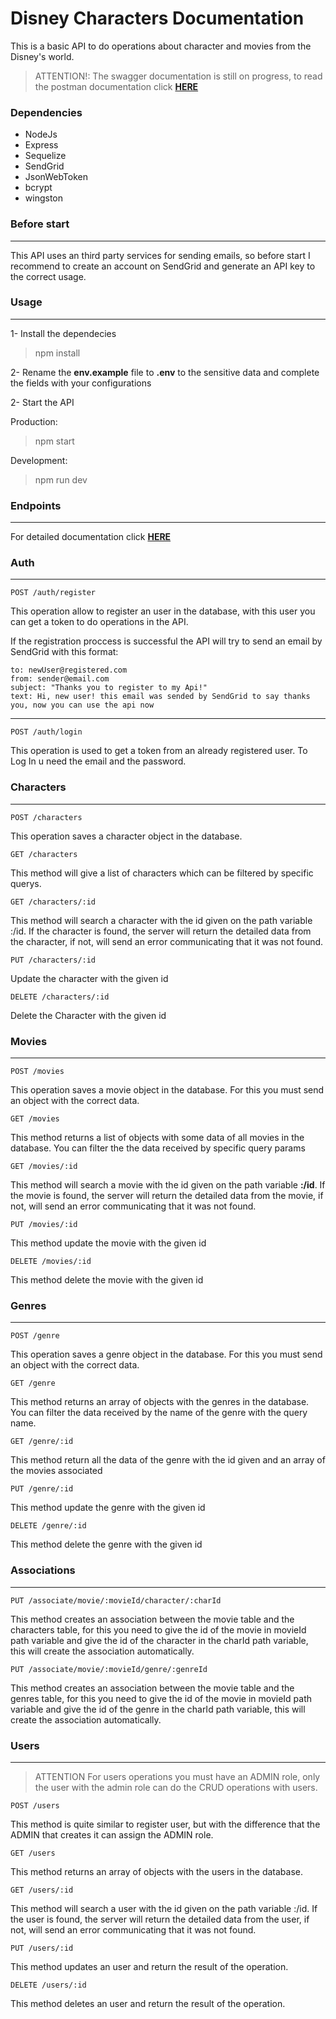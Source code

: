 # Disney Characters Documentation
This is a basic API to do operations about character and movies from the Disney's world.

> ATTENTION!: The swagger documentation is still on progress, to read the postman documentation click [**HERE**](https://documenter.getpostman.com/view/14572696/Tzedi5CV)
### Dependencies
* NodeJs
* Express
* Sequelize
* SendGrid
* JsonWebToken
* bcrypt
* wingston

### Before start
---
This API uses an third party services for sending emails, so before start I recommend to create an account on SendGrid and generate an API key to the correct usage.

### Usage
---
1- Install the dependecies
> npm install

2- Rename the **env.example** file to **.env** to the sensitive data and complete the fields with your configurations

2- Start the API

Production:
> npm start

Development:
>npm run dev

### Endpoints
---
For detailed documentation click [**HERE**](https://documenter.getpostman.com/view/14572696/Tzedi5CV)
### Auth
---
    POST /auth/register 
This operation allow to register an user in the database, with this user you can get a token to do operations in the API.

If the registration proccess is successful the API will try to send an email by SendGrid with this format:

    to: newUser@registered.com
    from: sender@email.com
    subject: "Thanks you to register to my Api!"
    text: Hi, new user! this email was sended by SendGrid to say thanks you, now you can use the api now
---
    POST /auth/login
This operation is used to get a token from an already registered user. To Log In u need the email and the password.

### Characters
---
    POST /characters
This operation saves a character object in the database.

    GET /characters 
This method will give a list of characters which can be filtered by specific querys.

    GET /characters/:id 
This method will search a character with the id given on the path variable :/id. If the character is found, the server will return the detailed data from the character, if not, will send an error communicating that it was not found.

    PUT /characters/:id
Update the character with the given id

    DELETE /characters/:id
Delete the Character with the given id

### Movies
---
    POST /movies
This operation saves a movie object in the database. For this you must send an object with the correct data.
    
    GET /movies
This method returns a list of objects with some data of all movies in the database. You can filter the the data received by specific query params

    GET /movies/:id
This method will search a movie with the id given on the path variable **:/id**. If the movie is found, the server will return the detailed data from the movie, if not, will send an error communicating that it was not found.

    PUT /movies/:id
This method update the movie with the given id

    DELETE /movies/:id
This method delete the movie with the given id

### Genres
---
    POST /genre
This operation saves a genre object in the database. For this you must send an object with the correct data.

    GET /genre
This method returns an array of objects with the genres in the database. You can filter the data received by the name of the genre with the query name.

    GET /genre/:id
This method return all the data of the genre with the id given and an array of the movies associated
    
    PUT /genre/:id
This method update the genre with the given id
    
    DELETE /genre/:id
This method delete the genre with the given id

### Associations    
---
    PUT /associate/movie/:movieId/character/:charId
This method creates an association between the movie table and the characters table, for this you need to give the id of the movie in movieId path variable and give the id of the character in the charId path variable, this will create the association automatically.

    PUT /associate/movie/:movieId/genre/:genreId
This method creates an association between the movie table and the genres table, for this you need to give the id of the movie in movieId path variable and give the id of the genre in the charId path variable, this will create the association automatically.

### Users
---
>ATTENTION
For users operations you must have an ADMIN role, only the user with the admin role can do the CRUD operations with users.

    POST /users
This method is quite similar to register user, but with the difference that the ADMIN that creates it can assign the ADMIN role.

    GET /users
This method returns an array of objects with the users in the database.

    GET /users/:id
This method will search a user with the id given on the path variable :/id. If the user is found, the server will return the detailed data from the user, if not, will send an error communicating that it was not found.

    PUT /users/:id
This method updates an user and return the result of the operation.

    DELETE /users/:id
This method deletes an user and return the result of the operation.

